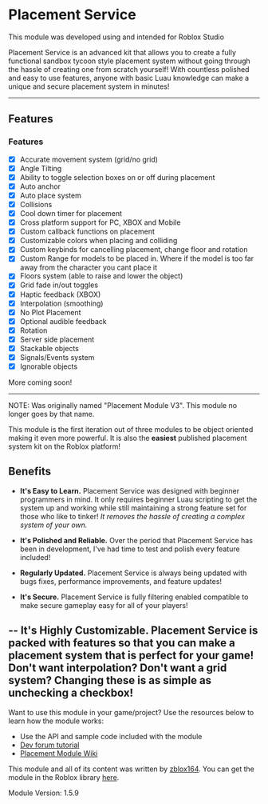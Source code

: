 # Placement Service

This module was developed using and intended for Roblox Studio

Placement Service is an advanced kit that allows you to create a fully functional sandbox tycoon style placement system without going through the hassle of creating one from scratch yourself! With countless polished and easy to use features, anyone with basic Luau knowledge can make a unique and secure placement system in minutes!

---

## Features

### **Features**
- [x] Accurate movement system (grid/no grid)
- [x] Angle Tilting
- [x] Ability to toggle selection boxes on or off during placement
- [x] Auto anchor
- [x] Auto place system
- [x] Collisions
- [x] Cool down timer for placement
- [x] Cross platform support for PC, XBOX and Mobile
- [x] Custom callback functions on placement
- [x] Customizable colors when placing and colliding
- [x] Custom keybinds for cancelling placement, change floor and rotation
- [x] Custom Range for models to be placed in. Where if the model is too far away from the character you cant place it
- [x] Floors system (able to raise and lower the object)
- [x] Grid fade in/out toggles
- [x] Haptic feedback (XBOX)
- [x] Interpolation (smoothing)
- [x] No Plot Placement
- [x] Optional audible feedback
- [x] Rotation
- [x] Server side placement
- [x] Stackable objects
- [x] Signals/Events system
- [x] Ignorable objects

More coming soon!

---

NOTE: Was originally named "Placement Module V3". This module no longer goes by that name.

This module is the first iteration out of three modules to be object oriented making it even more powerful. It is also the **easiest** published placement system kit on the Roblox platform! 

## Benefits

- **It's Easy to Learn.** Placement Service was designed with beginner programmers in mind. It only requires beginner Luau scripting to get the system up and working while still maintaining a strong feature set for those who like to tinker! *It removes the hassle of creating a complex system of your own.*

- **It's Polished and Reliable.** Over the period that Placement Service has been in development, I've had time to test and polish every feature included!

- **Regularly Updated.** Placement Service is always being updated with bugs fixes, performance improvements, and feature updates!

- **It's Secure.** Placement Service is fully filtering enabled compatible to make secure gameplay easy for all of your players!

-- **It's Highly Customizable.** Placement Service is packed with features so that you can make a placement system that is perfect for your game! Don't want interpolation? Don't want a grid system? Changing these is as simple as unchecking a checkbox!
---

Want to use this module in your game/project? Use the resources below to learn how the module works:

- Use the API and sample code included with the module
- [Dev forum tutorial](https://devforum.roblox.com/t/how-to-use-placement-service/698753)
- [Placement Module Wiki](https://zblox164.github.io/PlacementService/)

This module and all of its content was written by [zblox164](https://www.roblox.com/users/60715914/profile). You can get the module in the Roblox library [here](https://www.roblox.com/library/5073110873/Placement-Service).

Module Version: 1.5.9
